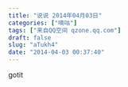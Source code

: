 ```yaml
---
title: "说说 2014年04月03日"
categories: ["嘀咕"]
tags: ["来自QQ空间 qzone.qq.com"]
draft: false
slug: "aTukh4"
date: "2014-04-03 00:37:40"
---
```


gotit
